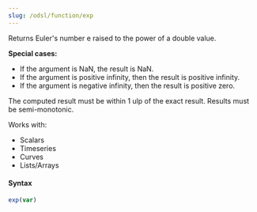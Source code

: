 ```yaml
---
slug: /odsl/function/exp
---
```

Returns Euler's number e raised to the power of a double value. 

**Special cases:**
* If the argument is NaN, the result is NaN.
* If the argument is positive infinity, then the result is positive infinity.
* If the argument is negative infinity, then the result is positive zero.

The computed result must be within 1 ulp of the exact result. Results must be semi-monotonic.

Works with:
* Scalars
* Timeseries
* Curves
* Lists/Arrays

#### Syntax
```js
exp(var)
```
